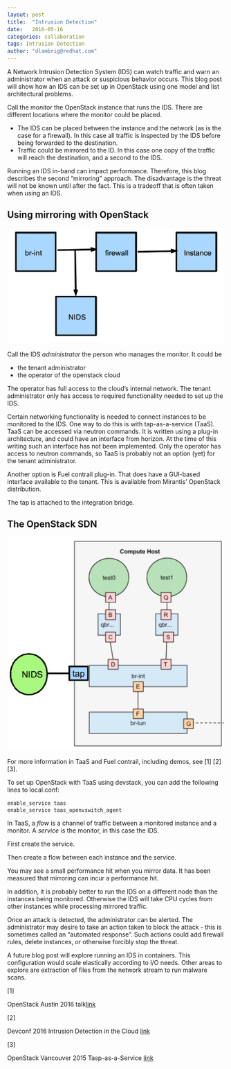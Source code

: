 ```yaml
---
layout: post
title:  "Intrusion Detection"
date:   2016-05-16
categories: collaboration
tags: Intrusion Detection
author: "dlambrig@redhat.com"
---
```


A Network Intrusion Detection System (IDS) can watch traffic and warn an administrator when an attack or suspicious behavior occurs. This blog post will show how an IDS can be set up in OpenStack using one model and list architectural problems.

Call the *monitor* the OpenStack instance that runs the IDS. There are different locations where the monitor could be placed.

* The IDS can be placed between the instance and the network (as is the case for a firewall). In this case all traffic is inspected by the IDS before being forwarded to the destination.
* Traffic could be mirrored to the ID. In this case one copy of the traffic will reach the destination, and a second to the IDS.

Running an IDS in-band can impact performance. Therefore, this blog describes the second “mirroring” approach. The disadvantage is the threat will not be known until after the fact. This is a tradeoff that is often taken when using an IDS.


## Using mirroring with OpenStack
![Using mirroring with OpenStack](../assets/IDS-mirror-setup.jpg)

Call the IDS *administrator* the person who manages the monitor. It could be
* the tenant administrator
* the operator of the openstack cloud

The operator has full access to the cloud’s internal network. The tenant administrator only has access to required functionality needed to set up the IDS.

Certain networking functionality is needed to connect instances to be monitored to the IDS. One way to do this is with tap-as-a-service (TaaS). TaaS can be accessed via neutron commands. It is written using a plug-in architecture, and could have an interface from horizon. At the time of this writing such an interface has not been implemented. Only the operator has access to neutron commands, so TaaS is probably not an option (yet) for the tenant administrator.

Another option is Fuel contrail plug-in. That does have a GUI-based interface available to the tenant. This is available from Mirantis’ OpenStack distribution.

The tap is attached to the integration bridge.

## The OpenStack SDN
![The OpenStack SDN](../assets/IDS-sdn.jpg)

For more information in TaaS and Fuel contrail, including demos, see [1] [2] [3].

To set up OpenStack with TaaS using devstack, you can add the following lines to local.conf:

```enable_plugin tap-as-a-service https://github.com/openstack/tap-as-a-service
enable_service taas
enable_service taas_openvswitch_agent
```

In TaaS, a *flow* is a channel of traffic between a monitored instance and a monitor. A *service* is the monitor, in this case the IDS.

First create the service.

Then create a flow between each instance and the service.

You may see a small performance hit when you mirror data. It has been measured that mirroring can incur a performance hit.

In addition, it is probably better to run the IDS on a different node than the instances being monitored. Otherwise the IDS will take CPU cycles from other instances while processing mirrored traffic.

Once an attack is detected, the administrator can be alerted. The administrator may desire to take an action taken to block the attack - this is sometimes called an “automated response”. Such actions could add firewall rules, delete instances, or otherwise forcibly stop the threat.

A future blog post will explore running an IDS in containers. This configuration would scale elastically according to I/O needs. Other areas to explore are extraction of files from the network stream to run malware scans.

[1]

OpenStack Austin 2016 talk[link](https://www.openstack.org/videos/video/using-open-source-security-architecture-to-defend-against-targeted-attacks)

[2]

Devconf 2016 Intrusion Detection in the Cloud [link](https://www.youtube.com/watch?v=TT4ZBlAvo6M)

[3]

OpenStack Vancouver 2015 Tasp-as-a-Service [link](https://www.openstack.org/summit/vancouver-2015/summit-videos/presentation/tap-as-a-service-taas-port-monitoring-for-neutron-networks)

